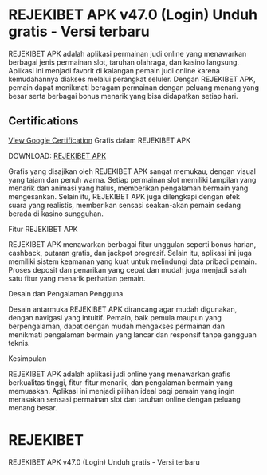 # REJEKIBET APK v47.0 (Login) Unduh gratis - Versi terbaru
REJEKIBET APK adalah aplikasi permainan judi online yang menawarkan berbagai jenis permainan slot, taruhan olahraga, dan kasino langsung. Aplikasi ini menjadi favorit di kalangan pemain judi online karena kemudahannya diakses melalui perangkat seluler. Dengan REJEKIBET APK, pemain dapat menikmati beragam permainan dengan peluang menang yang besar serta berbagai bonus menarik yang bisa didapatkan setiap hari.
## Certifications
[View Google Certification](googleb67fefe3933f5163.html)
Grafis dalam REJEKIBET APK

DOWNLOAD: [REJEKIBET APK](https://dogas.info/id/rejekibet/)

Grafis yang disajikan oleh REJEKIBET APK sangat memukau, dengan visual yang tajam dan penuh warna. Setiap permainan slot memiliki tampilan yang menarik dan animasi yang halus, memberikan pengalaman bermain yang mengesankan. Selain itu, REJEKIBET APK juga dilengkapi dengan efek suara yang realistis, memberikan sensasi seakan-akan pemain sedang berada di kasino sungguhan.

Fitur REJEKIBET APK

REJEKIBET APK menawarkan berbagai fitur unggulan seperti bonus harian, cashback, putaran gratis, dan jackpot progresif. Selain itu, aplikasi ini juga memiliki sistem keamanan yang kuat untuk melindungi data pribadi pemain. Proses deposit dan penarikan yang cepat dan mudah juga menjadi salah satu fitur yang menarik perhatian pemain.

Desain dan Pengalaman Pengguna

Desain antarmuka REJEKIBET APK dirancang agar mudah digunakan, dengan navigasi yang intuitif. Pemain, baik pemula maupun yang berpengalaman, dapat dengan mudah mengakses permainan dan menikmati pengalaman bermain yang lancar dan responsif tanpa gangguan teknis.

Kesimpulan

REJEKIBET APK adalah aplikasi judi online yang menawarkan grafis berkualitas tinggi, fitur-fitur menarik, dan pengalaman bermain yang memuaskan. Aplikasi ini menjadi pilihan ideal bagi pemain yang ingin merasakan sensasi permainan slot dan taruhan online dengan peluang menang besar.
# REJEKIBET
REJEKIBET APK v47.0 (Login) Unduh gratis - Versi terbaru
